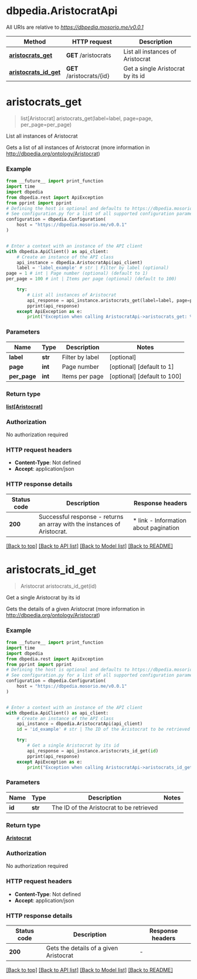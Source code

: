 # dbpedia.AristocratApi

All URIs are relative to *https://dbpedia.mosorio.me/v0.0.1*

Method | HTTP request | Description
------------- | ------------- | -------------
[**aristocrats_get**](AristocratApi.md#aristocrats_get) | **GET** /aristocrats | List all instances of Aristocrat
[**aristocrats_id_get**](AristocratApi.md#aristocrats_id_get) | **GET** /aristocrats/{id} | Get a single Aristocrat by its id


# **aristocrats_get**
> list[Aristocrat] aristocrats_get(label=label, page=page, per_page=per_page)

List all instances of Aristocrat

Gets a list of all instances of Aristocrat (more information in http://dbpedia.org/ontology/Aristocrat)

### Example

```python
from __future__ import print_function
import time
import dbpedia
from dbpedia.rest import ApiException
from pprint import pprint
# Defining the host is optional and defaults to https://dbpedia.mosorio.me/v0.0.1
# See configuration.py for a list of all supported configuration parameters.
configuration = dbpedia.Configuration(
    host = "https://dbpedia.mosorio.me/v0.0.1"
)


# Enter a context with an instance of the API client
with dbpedia.ApiClient() as api_client:
    # Create an instance of the API class
    api_instance = dbpedia.AristocratApi(api_client)
    label = 'label_example' # str | Filter by label (optional)
page = 1 # int | Page number (optional) (default to 1)
per_page = 100 # int | Items per page (optional) (default to 100)

    try:
        # List all instances of Aristocrat
        api_response = api_instance.aristocrats_get(label=label, page=page, per_page=per_page)
        pprint(api_response)
    except ApiException as e:
        print("Exception when calling AristocratApi->aristocrats_get: %s\n" % e)
```

### Parameters

Name | Type | Description  | Notes
------------- | ------------- | ------------- | -------------
 **label** | **str**| Filter by label | [optional] 
 **page** | **int**| Page number | [optional] [default to 1]
 **per_page** | **int**| Items per page | [optional] [default to 100]

### Return type

[**list[Aristocrat]**](Aristocrat.md)

### Authorization

No authorization required

### HTTP request headers

 - **Content-Type**: Not defined
 - **Accept**: application/json

### HTTP response details
| Status code | Description | Response headers |
|-------------|-------------|------------------|
**200** | Successful response - returns an array with the instances of Aristocrat. |  * link - Information about pagination <br>  |

[[Back to top]](#) [[Back to API list]](../README.md#documentation-for-api-endpoints) [[Back to Model list]](../README.md#documentation-for-models) [[Back to README]](../README.md)

# **aristocrats_id_get**
> Aristocrat aristocrats_id_get(id)

Get a single Aristocrat by its id

Gets the details of a given Aristocrat (more information in http://dbpedia.org/ontology/Aristocrat)

### Example

```python
from __future__ import print_function
import time
import dbpedia
from dbpedia.rest import ApiException
from pprint import pprint
# Defining the host is optional and defaults to https://dbpedia.mosorio.me/v0.0.1
# See configuration.py for a list of all supported configuration parameters.
configuration = dbpedia.Configuration(
    host = "https://dbpedia.mosorio.me/v0.0.1"
)


# Enter a context with an instance of the API client
with dbpedia.ApiClient() as api_client:
    # Create an instance of the API class
    api_instance = dbpedia.AristocratApi(api_client)
    id = 'id_example' # str | The ID of the Aristocrat to be retrieved

    try:
        # Get a single Aristocrat by its id
        api_response = api_instance.aristocrats_id_get(id)
        pprint(api_response)
    except ApiException as e:
        print("Exception when calling AristocratApi->aristocrats_id_get: %s\n" % e)
```

### Parameters

Name | Type | Description  | Notes
------------- | ------------- | ------------- | -------------
 **id** | **str**| The ID of the Aristocrat to be retrieved | 

### Return type

[**Aristocrat**](Aristocrat.md)

### Authorization

No authorization required

### HTTP request headers

 - **Content-Type**: Not defined
 - **Accept**: application/json

### HTTP response details
| Status code | Description | Response headers |
|-------------|-------------|------------------|
**200** | Gets the details of a given Aristocrat |  -  |

[[Back to top]](#) [[Back to API list]](../README.md#documentation-for-api-endpoints) [[Back to Model list]](../README.md#documentation-for-models) [[Back to README]](../README.md)

